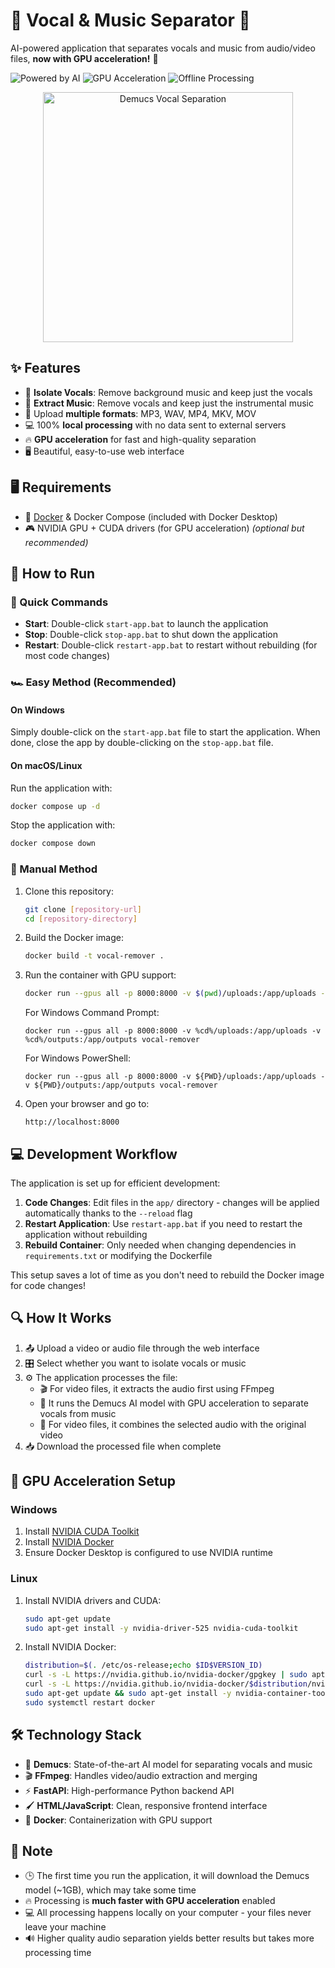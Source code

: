 # 🎵 Vocal & Music Separator 🎵

AI-powered application that separates vocals and music from audio/video files, **now with GPU acceleration!** 🚀

![Powered by AI](https://img.shields.io/badge/Powered%20by-AI-blue) ![GPU Acceleration](https://img.shields.io/badge/GPU-Acceleration-green) ![Offline Processing](https://img.shields.io/badge/Offline-Processing-orange)

<p align="center">
  <img src="https://user-images.githubusercontent.com/1118293/133933532-a6b81586-9177-48de-8081-cc6c8a6b7259.png" width="400px" alt="Demucs Vocal Separation">
</p>

## ✨ Features

- 🎤 **Isolate Vocals**: Remove background music and keep just the vocals
- 🎹 **Extract Music**: Remove vocals and keep just the instrumental music
- 📁 Upload **multiple formats**: MP3, WAV, MP4, MKV, MOV
- 💻 100% **local processing** with no data sent to external servers
- 🔥 **GPU acceleration** for fast and high-quality separation
- 🖥️ Beautiful, easy-to-use web interface

## 🖥️ Requirements

- 🐳 [Docker](https://www.docker.com/products/docker-desktop/) & Docker Compose (included with Docker Desktop)
- 🎮 NVIDIA GPU + CUDA drivers (for GPU acceleration) *(optional but recommended)*

## 🚀 How to Run

### 🔄 Quick Commands

- **Start**: Double-click `start-app.bat` to launch the application
- **Stop**: Double-click `stop-app.bat` to shut down the application
- **Restart**: Double-click `restart-app.bat` to restart without rebuilding (for most code changes)

### 🏎️ Easy Method (Recommended)

#### On Windows
Simply double-click on the `start-app.bat` file to start the application.
When done, close the app by double-clicking on the `stop-app.bat` file.

#### On macOS/Linux
Run the application with:
```bash
docker compose up -d
```

Stop the application with:
```bash
docker compose down
```

### 🔧 Manual Method

1. Clone this repository:
   ```bash
   git clone [repository-url]
   cd [repository-directory]
   ```

2. Build the Docker image:
   ```bash
   docker build -t vocal-remover .
   ```

3. Run the container with GPU support:
   ```bash
   docker run --gpus all -p 8000:8000 -v $(pwd)/uploads:/app/uploads -v $(pwd)/outputs:/app/outputs vocal-remover
   ```
   
   For Windows Command Prompt:
   ```
   docker run --gpus all -p 8000:8000 -v %cd%/uploads:/app/uploads -v %cd%/outputs:/app/outputs vocal-remover
   ```
   
   For Windows PowerShell:
   ```
   docker run --gpus all -p 8000:8000 -v ${PWD}/uploads:/app/uploads -v ${PWD}/outputs:/app/outputs vocal-remover
   ```

4. Open your browser and go to:
   ```
   http://localhost:8000
   ```

## 💻 Development Workflow

The application is set up for efficient development:

1. **Code Changes**: Edit files in the `app/` directory - changes will be applied automatically thanks to the `--reload` flag
2. **Restart Application**: Use `restart-app.bat` if you need to restart the application without rebuilding
3. **Rebuild Container**: Only needed when changing dependencies in `requirements.txt` or modifying the Dockerfile

This setup saves a lot of time as you don't need to rebuild the Docker image for code changes!

## 🔍 How It Works

1. 📤 Upload a video or audio file through the web interface
2. 🎛️ Select whether you want to isolate vocals or music
3. ⚙️ The application processes the file:
   - 🎬 For video files, it extracts the audio first using FFmpeg
   - 🧠 It runs the Demucs AI model with GPU acceleration to separate vocals from music
   - 🔄 For video files, it combines the selected audio with the original video
4. 📥 Download the processed file when complete

## 🔧 GPU Acceleration Setup

### Windows
1. Install [NVIDIA CUDA Toolkit](https://developer.nvidia.com/cuda-downloads)
2. Install [NVIDIA Docker](https://docs.nvidia.com/datacenter/cloud-native/container-toolkit/install-guide.html#docker)
3. Ensure Docker Desktop is configured to use NVIDIA runtime

### Linux
1. Install NVIDIA drivers and CUDA:
   ```bash
   sudo apt-get update
   sudo apt-get install -y nvidia-driver-525 nvidia-cuda-toolkit
   ```
2. Install NVIDIA Docker:
   ```bash
   distribution=$(. /etc/os-release;echo $ID$VERSION_ID)
   curl -s -L https://nvidia.github.io/nvidia-docker/gpgkey | sudo apt-key add -
   curl -s -L https://nvidia.github.io/nvidia-docker/$distribution/nvidia-docker.list | sudo tee /etc/apt/sources.list.d/nvidia-docker.list
   sudo apt-get update && sudo apt-get install -y nvidia-container-toolkit
   sudo systemctl restart docker
   ```

## 🛠️ Technology Stack

- 🧠 **Demucs**: State-of-the-art AI model for separating vocals and music
- 🎬 **FFmpeg**: Handles video/audio extraction and merging
- ⚡ **FastAPI**: High-performance Python backend API
- 🖌️ **HTML/JavaScript**: Clean, responsive frontend interface
- 🐳 **Docker**: Containerization with GPU support

## 📝 Note

- 🕒 The first time you run the application, it will download the Demucs model (~1GB), which may take some time
- 🔥 Processing is **much faster with GPU acceleration** enabled
- 💻 All processing happens locally on your computer - your files never leave your machine
- 🔊 Higher quality audio separation yields better results but takes more processing time 